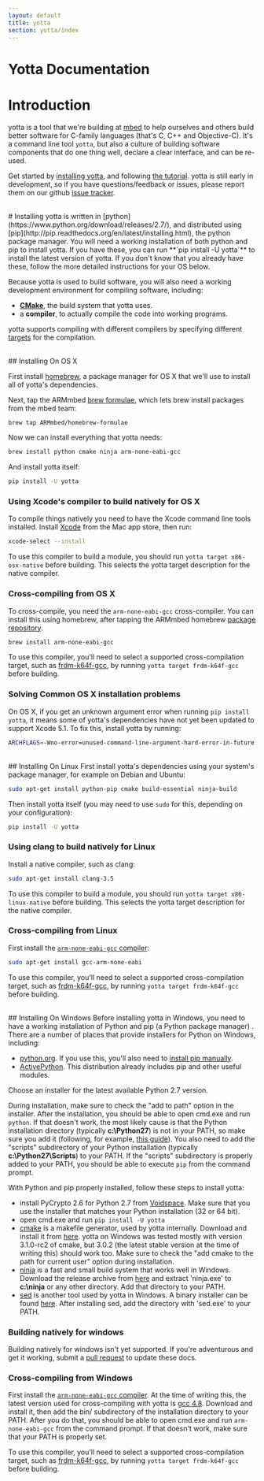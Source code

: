 ```yaml
---
layout: default
title: yotta
section: yotta/index
---
```


<div class="page-header">
  <h1>Yotta Documentation</h1>
</div>

<a name="introduction"></a>
# Introduction
yotta is a tool that we're building at [mbed](https://mbed.org) to help ourselves and others build better software for C-family languages (that's C, C++ and Objective-C). It's a command line tool `yotta`, but also a culture of building software components that do one thing well, declare a clear interface, and can be re-used.

Get started by [installing yotta](#installing), and following [the tutorial](/../tutorial/tutorial.html). yotta is still early in development, so if you have questions/feedback or issues, please report them on our github [issue tracker](https://github.com/ARMmbed/yotta/issues).


<br>
<a name="installing"></a>
# Installing
yotta is written in [python](https://www.python.org/download/releases/2.7/),
and distributed using
[pip](http://pip.readthedocs.org/en/latest/installing.html), the python package
manager. You will need a working installation of both python and pip to install
yotta. If you have these, you can run **`pip install -U yotta`** to install the
latest version of yotta.  If you don't know that you already have these, follow
the more detailed instructions for your OS below.

Because yotta is used to build software, you will also need a working
development environment for compiling software, including:

 * **[CMake](http://www.cmake.org)**, the build system that yotta uses.
 * a **compiler**, to actually compile the code into working programs.

yotta supports compiling with different compilers by specifying different
[targets](../tutorial/targets.html) for the compilation.

<br>
<a name="installing-on-osx"></a>
## Installing On OS X

First install [homebrew](http://brew.sh), a package manager for OS X that we'll use to
install all of yotta's dependencies.

Next, tap the ARMmbed [brew
formulae](https://github.com/armmbed/homebrew-formulae), which lets brew
install packages from the mbed team:

```sh
brew tap ARMmbed/homebrew-formulae
```

Now we can install everything that yotta needs:

```sh
brew install python cmake ninja arm-none-eabi-gcc
```

And install yotta itself:

```sh
pip install -U yotta
```


### Using Xcode's compiler to build natively for OS X
To compile things natively you need to have the Xcode command line tools
installed. Install [Xcode](https://developer.apple.com/xcode/downloads/) from
the Mac app store, then run:

```sh
xcode-select --install
```

To use this compiler to build a module, you should run `yotta target
x86-osx-native` before building. This selects the yotta target description for
the native compiler.


### Cross-compiling from OS X
To cross-compile, you need the `arm-none-eabi-gcc` cross-compiler. You can
install this using homebrew, after tapping the ARMmbed homebrew [package
repository](https://github.com/armmbed/homebrew-formulae).

```sh
brew install arm-none-eabi-gcc
```

To use this compiler, you'll need to select a supported cross-compilation
target, such as
[frdm-k64f-gcc](https://github.com/ARMmbed/target-frdm-k64f-gcc), by running
`yotta target frdm-k64f-gcc` before building.


### Solving Common OS X installation problems
On OS X, if you get an unknown argument error when running `pip install yotta`, it means some of yotta's dependencies have not yet been updated to support Xcode 5.1.
To fix this, install yotta by running:

```sh
ARCHFLAGS=-Wno-error=unused-command-line-argument-hard-error-in-future pip install yotta
```


<br>
<a name="installing-on-linux"></a>
## Installing On Linux
First install yotta's dependencies using your system's package manager, for
example on Debian and Ubuntu:

```sh
sudo apt-get install python-pip cmake build-essential ninja-build
```

Then install yotta itself (you may need to use `sudo` for this, depending on
your configuration):

```sh
pip install -U yotta
```



### Using clang to build natively for Linux
Install a native compiler, such as clang:

```sh
sudo apt-get install clang-3.5
```

To use this compiler to build a module, you should run `yotta target
x86-linux-native` before building. This selects the yotta target description for
the native compiler.


### Cross-compiling from Linux

First install the [`arm-none-eabi-gcc`
compiler](https://launchpad.net/gcc-arm-embedded):

```sh
sudo apt-get install gcc-arm-none-eabi
```

To use this compiler, you'll need to select a supported cross-compilation
target, such as
[frdm-k64f-gcc](https://github.com/ARMmbed/target-frdm-k64f-gcc), by running
`yotta target frdm-k64f-gcc` before building.


<br>
<a name="installing-on-windows"></a>
## Installing On Windows
Before installing yotta in Windows, you need to have a working installation of Python and pip
(a Python package manager) . There are a number of places that provide installers for Python on
Windows, including:

- [python.org](https://www.python.org/downloads/). If you use this, you'll also need to [install pip manually](https://pip.pypa.io/en/latest/installing.html).
- [ActivePython](http://www.activestate.com/activepython/downloads). This distribution already includes pip and other useful modules.

Choose an installer for the latest available Python 2.7 version.

During installation, make sure to check the "add to path" option in the installer. After the installation,
you should be able to open cmd.exe and run `python`. If that doesn't work, the most likely cause
is that the Python installation directory (typically **c:\Python27**) is not in your PATH, so make sure
you add it (following, for example, [this guide](http://superuser.com/questions/317631/setting-path-in-windows-7-command-prompt)).
You also need to add the "scripts" subdirectory of your Python installation (typically **c:\Python27\Scripts**)
to your PATH. If the "scripts" subdirectory is properly added to your PATH, you should be able to
execute `pip` from the command prompt.

With Python and pip properly installed, follow these steps to install yotta:

- install PyCrypto 2.6 for Python 2.7 from [Voidspace](http://www.voidspace.org.uk/python/modules.shtml#pycrypto).
Make sure that you use the installer that matches your Python installation (32 or 64 bit).
- open cmd.exe and run `pip install -U yotta`
- [cmake](http://www.cmake.org/) is a makefile generator, used by yotta internally. Download and install
it from [here](http://www.cmake.org/download/). yotta on Windows was tested mostly with version 3.1.0-rc2
of cmake, but 3.0.2 (the latest stable version at the time of writing this) should work too. Make sure to
check the "add cmake to the path for current user" option during installation.
- [ninja](http://martine.github.io/ninja/) is a fast and small build system that works well in Windows.
Download the release archive from [here](https://github.com/martine/ninja/releases/download/v1.5.3/ninja-win.zip)
and extract 'ninja.exe' to **c:\ninja** or any other directory. Add that directory to your PATH.
- [sed](https://www.gnu.org/software/sed/) is another tool used by yotta in Windows. A binary installer can be
found [here](http://gnuwin32.sourceforge.net/packages/sed.htm). After installing sed, add the directory with
'sed.exe' to your PATH.

### Building natively for windows
Building natively for windows isn't yet supported. If you're adventurous and
get it working, submit a [pull request](https://github.com/armmbed/yotta/pulls)
to update these docs.

### Cross-compiling from Windows
First install the [`arm-none-eabi-gcc` compiler](https://launchpad.net/gcc-arm-embedded). At the
time of writing this, the latest version used for cross-compiling with yotta is
[gcc 4.8](https://launchpad.net/gcc-arm-embedded/4.8/4.8-2014-q3-update/+download/gcc-arm-none-eabi-4_8-2014q3-20140805-win32.exe).
Download and install it, then add the bin/ subdirectory of the installation directory to your PATH.
After you do that, you should be able to open cmd.exe and run `arm-none-eabi-gcc` from
the command prompt. If that doesn't work, make sure that your PATH is properly set.

To use this compiler, you'll need to select a supported cross-compilation
target, such as
[frdm-k64f-gcc](https://github.com/ARMmbed/target-frdm-k64f-gcc), by running
`yotta target frdm-k64f-gcc` before building.

